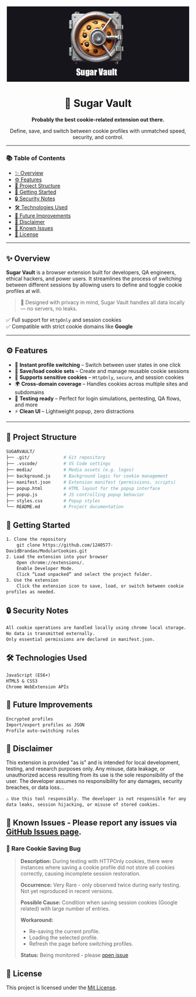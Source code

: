 <p align="center">
  <img src="media/logo-vault_wide.png" alt="Sugar Vault logo" width="500"/>
</p>

<h1 align="center">🍪 Sugar Vault</h1>
<p align="center"><strong>Probably the best cookie-related extension out there.</strong></p>
<p align="center">Define, save, and switch between cookie profiles with unmatched speed, security, and control.</p>

---

### 📚 Table of Contents

- [✨ Overview](#-overview)
- [⚙️ Features](#️-features)
- [📁 Project Structure](#-project-structure)
- [🚀 Getting Started](#-getting-started)
- [🔒 Security Notes](#-security-notes)
- [🛠️ Technologies Used](#️-technologies-used)
- [🧭 Future Improvements](#-future-improvements)
- [📢 Disclaimer](#-disclaimer)
- [🐞 Known Issues](#-known-issues)
- [📄 License](#-license)

---

## ✨ Overview

**Sugar Vault** is a browser extension built for developers, QA engineers, ethical hackers, and power users. It streamlines the process of switching between different sessions by allowing users to define and toggle cookie profiles at will.

> 🌟 Designed with privacy in mind, Sugar Vault handles all data locally — no servers, no leaks.

✅ Full support for `HttpOnly` and session cookies  
✅ Compatible with strict cookie domains like **Google**

---

## ⚙️ Features

- 🔄 **Instant profile switching** – Switch between user states in one click  
- 💾 **Save/load cookie sets** – Create and manage reusable cookie sessions  
- 🔐 **Supports sensitive cookies** – `HttpOnly`, `secure`, and session cookies  
- 🌍 **Cross-domain coverage** – Handles cookies across multiple sites and subdomains  
- 🧪 **Testing ready** – Perfect for login simulations, pentesting, QA flows, and more  
- ⚡ **Clean UI** – Lightweight popup, zero distractions  

---

## 📁 Project Structure

```bash
SUGARVAULT/
├── .git/             # Git repository
├── .vscode/          # VS Code settings
├── media/            # Media assets (e.g. logos)
├── background.js     # Background logic for cookie management
├── manifest.json     # Extension manifest (permissions, scripts)
├── popup.html        # HTML layout for the popup interface
├── popup.js          # JS controlling popup behavior
├── styles.css        # Popup styles
└── README.md         # Project documentation
```
## 🚀 Getting Started

    1. Clone the repository
        git clone https://github.com/1240577-DavidBrandao/ModularCookies.git
    2. Load the extension into your browser
        Open chrome://extensions/.
        Enable Developer Mode.
        Click “Load unpacked” and select the project folder.
    3. Use the extension
        Click the extension icon to save, load, or switch between cookie profiles as needed.

## 🔒 Security Notes

    All cookie operations are handled locally using chrome local storage.
    No data is transmitted externally.
    Only essential permissions are declared in manifest.json.

## 🛠️ Technologies Used

    JavaScript (ES6+)   
    HTML5 & CSS3
    Chrome WebExtension APIs
        
## 🧭 Future Improvements

    Encrypted profiles    
    Import/export profiles as JSON
    Profile auto-switching rules

## 📢 Disclaimer
This extension is provided "as is" and is intended for local development, testing, and research purposes only. Any misuse, data leakage, or unauthorized access resulting from its use is the sole responsibility of the user. The developer assumes no responsibility for any damages, security breaches, or data loss...
    
    ⚠️ Use this tool responsibly. The developer is not responsible for any data leaks, session hijacking, or misuse of stored cookies.

## 🐞 Known Issues - Please report any issues via [GitHub Issues page](https://github.com/1240577-DavidBrandao/SugarVault/issues).

### 🔸 Rare Cookie Saving Bug
>
>
> **Description:**
> During testing with HTTPOnly cookies, there were instances where saving a cookie profile did not store all cookies correctly, causing incomplete session restoration.
>
> **Occurrence:**
> Very Rare - only observed twice during early testing. Not yet reproduced in recent versions.
>
> **Possible Cause:**
> Condition when saving session cookies (Google related) with large number of entries.
>
> **Workaround:**
> - Re-saving the current profile.
> - Loading the selected profile.
> - Refresh the page before switching profiles. 
>
> **Status:**
> Being monitored - please [open issue](https://github.com/1240577-DavidBrandao/SugarVault/issues)

## 📄 License
This project is licensed under the [Mit License](/LICENSE).
